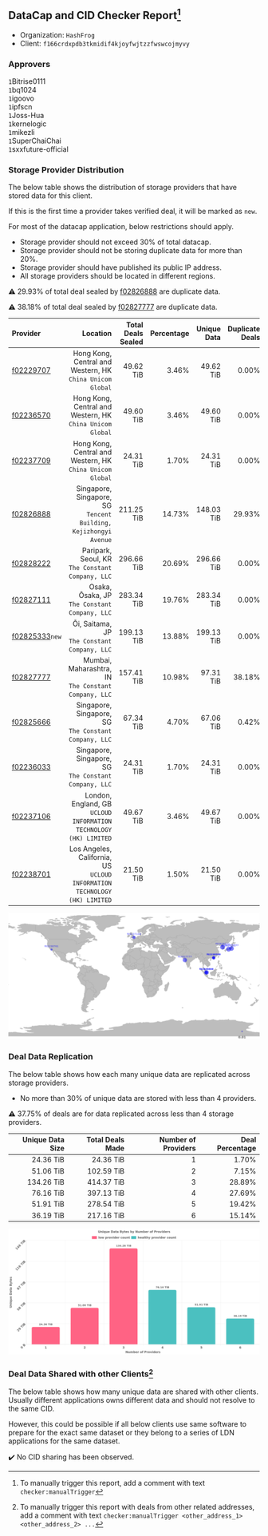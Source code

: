 ## DataCap and CID Checker Report[^1]
 - Organization: `HashFrog`
 - Client: `f166crdxpdb3tkmidif4kjoyfwjtzzfwswcojmyvy`
### Approvers
`1`Bitrise0111<br/>`1`bq1024<br/>`1`igoovo<br/>`1`ipfscn<br/>`1`Joss-Hua<br/>`1`kernelogic<br/>`1`mikezli<br/>`1`SuperChaiChai<br/>`1`sxxfuture-official


### Storage Provider Distribution
The below table shows the distribution of storage providers that have stored data for this client.

If this is the first time a provider takes verified deal, it will be marked as `new`.

For most of the datacap application, below restrictions should apply.
 - Storage provider should not exceed 30% of total datacap.
 - Storage provider should not be storing duplicate data for more than 20%.
 - Storage provider should have published its public IP address.
 - All storage providers should be located in different regions.

⚠️ 29.93% of total deal sealed by [f02826888](https://filfox.info/en/address/f02826888) are duplicate data.

⚠️ 38.18% of total deal sealed by [f02827777](https://filfox.info/en/address/f02827777) are duplicate data.

| Provider                                                    |                                                                     Location | Total Deals Sealed | Percentage | Unique Data | Duplicate Deals |
| :---------------------------------------------------------- | ---------------------------------------------------------------------------: | -----------------: | ---------: | ----------: | --------------: |
| [f02229707](https://filfox.info/en/address/f02229707)       |                 Hong Kong, Central and Western, HK<br/>`China Unicom Global` |          49.62 TiB |      3.46% |   49.62 TiB |           0.00% |
| [f02236570](https://filfox.info/en/address/f02236570)       |                 Hong Kong, Central and Western, HK<br/>`China Unicom Global` |          49.60 TiB |      3.46% |   49.60 TiB |           0.00% |
| [f02237709](https://filfox.info/en/address/f02237709)       |                 Hong Kong, Central and Western, HK<br/>`China Unicom Global` |          24.31 TiB |      1.70% |   24.31 TiB |           0.00% |
| [f02826888](https://filfox.info/en/address/f02826888)       |          Singapore, Singapore, SG<br/>`Tencent Building, Kejizhongyi Avenue` |         211.25 TiB |     14.73% |  148.03 TiB |          29.93% |
| [f02828222](https://filfox.info/en/address/f02828222)       |                          Paripark, Seoul, KR<br/>`The Constant Company, LLC` |         296.66 TiB |     20.69% |  296.66 TiB |           0.00% |
| [f02827111](https://filfox.info/en/address/f02827111)       |                             Osaka, Ōsaka, JP<br/>`The Constant Company, LLC` |         283.34 TiB |     19.76% |  283.34 TiB |           0.00% |
| [f02825333](https://filfox.info/en/address/f02825333)`new`  |                              Ōi, Saitama, JP<br/>`The Constant Company, LLC` |         199.13 TiB |     13.88% |  199.13 TiB |           0.00% |
| [f02827777](https://filfox.info/en/address/f02827777)       |                      Mumbai, Maharashtra, IN<br/>`The Constant Company, LLC` |         157.41 TiB |     10.98% |   97.31 TiB |          38.18% |
| [f02825666](https://filfox.info/en/address/f02825666)       |                     Singapore, Singapore, SG<br/>`The Constant Company, LLC` |          67.34 TiB |      4.70% |   67.06 TiB |           0.42% |
| [f02236033](https://filfox.info/en/address/f02236033)       |                     Singapore, Singapore, SG<br/>`The Constant Company, LLC` |          24.31 TiB |      1.70% |   24.31 TiB |           0.00% |
| [f02237106](https://filfox.info/en/address/f02237106)       |         London, England, GB<br/>`UCLOUD INFORMATION TECHNOLOGY (HK) LIMITED` |          49.67 TiB |      3.46% |   49.67 TiB |           0.00% |
| [f02238701](https://filfox.info/en/address/f02238701)       | Los Angeles, California, US<br/>`UCLOUD INFORMATION TECHNOLOGY (HK) LIMITED` |          21.50 TiB |      1.50% |   21.50 TiB |           0.00% |

<img src="https://raw.githubusercontent.com/data-preservation-programs/filplus-checker-assets/main/filecoin-project/filecoin-plus-large-datasets/issues/1995/1706581733184.png"/>

### Deal Data Replication
The below table shows how each many unique data are replicated across storage providers.

- No more than 30% of unique data are stored with less than 4 providers.

⚠️ 37.75% of deals are for data replicated across less than 4 storage providers.

| Unique Data Size | Total Deals Made | Number of Providers | Deal Percentage |
| ---------------: | ---------------: | ------------------: | --------------: |
|        24.36 TiB |        24.36 TiB |                   1 |           1.70% |
|        51.06 TiB |       102.59 TiB |                   2 |           7.15% |
|       134.26 TiB |       414.37 TiB |                   3 |          28.89% |
|        76.16 TiB |       397.13 TiB |                   4 |          27.69% |
|        51.91 TiB |       278.54 TiB |                   5 |          19.42% |
|        36.19 TiB |       217.16 TiB |                   6 |          15.14% |

<img src="https://raw.githubusercontent.com/data-preservation-programs/filplus-checker-assets/main/filecoin-project/filecoin-plus-large-datasets/issues/1995/1706581733870.png"/>

### Deal Data Shared with other Clients[^3]
The below table shows how many unique data are shared with other clients.
Usually different applications owns different data and should not resolve to the same CID.

However, this could be possible if all below clients use same software to prepare for the exact same dataset or they belong to a series of LDN applications for the same dataset.

✔️ No CID sharing has been observed.

[^1]: To manually trigger this report, add a comment with text `checker:manualTrigger`

[^2]: Deals from those addresses are combined into this report as they are specified with `checker:manualTrigger`

[^3]: To manually trigger this report with deals from other related addresses, add a comment with text `checker:manualTrigger <other_address_1> <other_address_2> ...`
